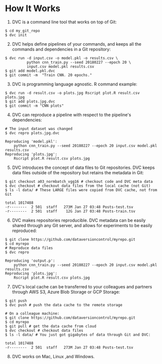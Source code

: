 # How It Works

1. DVC is a command line tool that works on top of Git:

```dvc
$ cd my_git_repo
$ dvc init
```

2. DVC helps define pipelines of your commands, and keeps all the commands and
   dependencies in a Git repository:

```dvc
$ dvc run -d input.csv -o model.pkl -o results.csv \
          python cnn_train.py --seed 20180227 --epoch 20 \
          input.csv model.pkl results.csv
$ git add model.pkl.dvc
$ git commit -m  "Train CNN. 20 epochs."
```

3. DVC is programming language agnostic. R command example:

```dvc
$ dvc run -d result.csv -o plots.jpg Rscript plot.R result.csv plots.jpg
$ git add plots.jpg.dvc
$ git commit -m "CNN plots"
```

4. DVC can reproduce a pipeline with respect to the pipeline's dependencies:

```dvc
# The input dataset was changed
$ dvc repro plots.jpg.dvc

Reproducing 'model.pkl':
    python cnn_train.py --seed 20180227 --epoch 20 input.csv model.pkl results.csv
Reproducing 'plots.jpg':
    Rscript plot.R result.csv plots.jpg
```

5. DVC introduces the concept of data files to Git repositories. DVC keeps data
   files outside of the repository but retains the metadata in Git:

```dvc
$ git checkout a03_normbatch_vgg16 # checkout code and DVC meta data
$ dvc checkout # checkout data files from the local cache (not Git)
$ ls -l data/ # These LARGE files were copied from DVC cache, not from Git

total 1017488
-r--------  2 501  staff   273M Jan 27 03:48 Posts-test.tsv
-r--------  2 501  staff    12G Jan 27 03:48 Posts-train.tsv
```

6. DVC makes repositories reproducible. DVC metadata can be easily shared
   through any Git server, and allows for experiments to be easily reproduced:

```dvc
$ git clone https://github.com/dataversioncontrol/myrepo.git
$ cd myrepo
# Reproduce data files
$ dvc repro

Reproducing 'output.p':
    python cnn_train.py --seed 20180227 --epoch 20 input.csv model.pkl results.csv
Reproducing 'plots.jpg':
    Rscript plot.R result.csv plots.jpg
```

7. DVC's local cache can be transferred to your colleagues and partners through
   AWS S3, Azure Blob Storage or GCP Storage:

```dvc
$ git push
$ dvc push # push the data cache to the remote storage

# On a colleague machine:
$ git clone https://github.com/dataversioncontrol/myrepo.git
$ cd myrepo
$ git pull # get the data cache from cloud
$ dvc checkout # checkout data files
$ ls -l data/ # You just got gigabytes of data through Git and DVC:

total 1017488
-r--------  2 501  staff   273M Jan 27 03:48 Posts-test.tsv
```

8. DVC works on Mac, Linux ,and Windows.
